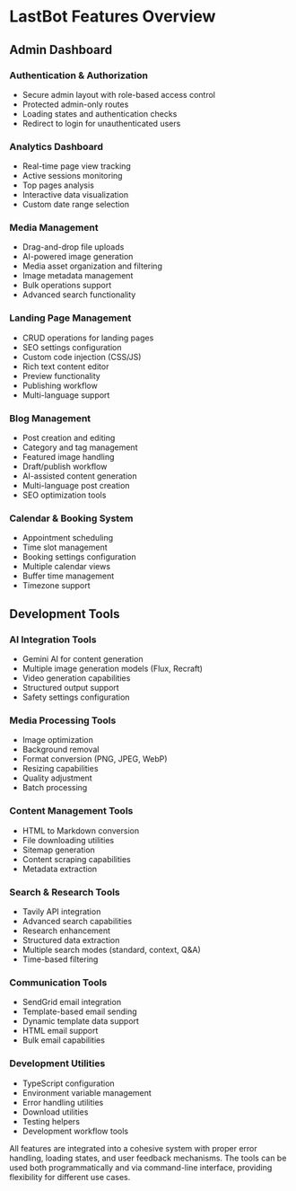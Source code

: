 # LastBot Features Overview

## Admin Dashboard

### Authentication & Authorization
- Secure admin layout with role-based access control
- Protected admin-only routes
- Loading states and authentication checks
- Redirect to login for unauthenticated users

### Analytics Dashboard
- Real-time page view tracking
- Active sessions monitoring
- Top pages analysis
- Interactive data visualization
- Custom date range selection

### Media Management
- Drag-and-drop file uploads
- AI-powered image generation
- Media asset organization and filtering
- Image metadata management
- Bulk operations support
- Advanced search functionality

### Landing Page Management
- CRUD operations for landing pages
- SEO settings configuration
- Custom code injection (CSS/JS)
- Rich text content editor
- Preview functionality
- Publishing workflow
- Multi-language support

### Blog Management
- Post creation and editing
- Category and tag management
- Featured image handling
- Draft/publish workflow
- AI-assisted content generation
- Multi-language post creation
- SEO optimization tools

### Calendar & Booking System
- Appointment scheduling
- Time slot management
- Booking settings configuration
- Multiple calendar views
- Buffer time management
- Timezone support

## Development Tools

### AI Integration Tools
- Gemini AI for content generation
- Multiple image generation models (Flux, Recraft)
- Video generation capabilities
- Structured output support
- Safety settings configuration

### Media Processing Tools
- Image optimization
- Background removal
- Format conversion (PNG, JPEG, WebP)
- Resizing capabilities
- Quality adjustment
- Batch processing

### Content Management Tools
- HTML to Markdown conversion
- File downloading utilities
- Sitemap generation
- Content scraping capabilities
- Metadata extraction

### Search & Research Tools
- Tavily API integration
- Advanced search capabilities
- Research enhancement
- Structured data extraction
- Multiple search modes (standard, context, Q&A)
- Time-based filtering

### Communication Tools
- SendGrid email integration
- Template-based email sending
- Dynamic template data support
- HTML email support
- Bulk email capabilities

### Development Utilities
- TypeScript configuration
- Environment variable management
- Error handling utilities
- Download utilities
- Testing helpers
- Development workflow tools

All features are integrated into a cohesive system with proper error handling, loading states, and user feedback mechanisms. The tools can be used both programmatically and via command-line interface, providing flexibility for different use cases.

